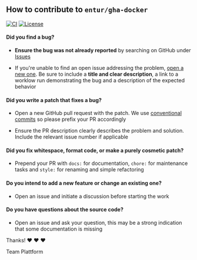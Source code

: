 ## How to contribute to `entur/gha-docker`

[![CI](https://github.com/entur/gha-docker/actions/workflows/ci.yml/badge.svg)](https://github.com/entur/gha-docker/actions/workflows/ci.yml)
[![License](https://img.shields.io/github/license/entur/gha-docker)](https://github.com/entur/gha-docker)

#### **Did you find a bug?**

* **Ensure the bug was not already reported** by searching on GitHub under [Issues](https://github.com/entur/gha-docker/issues)

* If you're unable to find an open issue addressing the problem, [open a new one](https://github.com/entur/gha-docker/issues/new). Be sure to include a **title and clear description**, a link to a worklow run demonstrating the bug and a description of the expected behavior

#### **Did you write a patch that fixes a bug?**

* Open a new GitHub pull request with the patch. We use [conventional commits](https://www.conventionalcommits.org/en/v1.0.0/) so please prefix your PR accordingly

* Ensure the PR description clearly describes the problem and solution. Include the relevant issue number if applicable

#### **Did you fix whitespace, format code, or make a purely cosmetic patch?**

* Prepend your PR with `docs:` for documentation, `chore:` for maintenance tasks and `style:` for renaming and simple refactoring

#### **Do you intend to add a new feature or change an existing one?**

* Open an issue and initiate a discussion before starting the work

#### **Do you have questions about the source code?**

* Open an issue and ask your question, this may be a strong indication that some documentation is missing

Thanks! :heart: :heart: :heart:

Team Plattform
